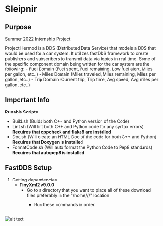 # Sleipnir

## Purpose
Summer 2022 Internship Project

Project Hermod is a DDS (Distributed Data Service) that models a DDS that would be used for a car system. It utilizes fastDDS framework to create publishers and subscribers to transmit data via topics in real time. Some of the specific component domain being written for the car system are the following:
    - Fuel Domain (Fuel spent, Fuel remaining, Low fuel alert, Miles per gallon, etc..)
    - Miles Domain (Miles traveled, Miles remaining, Miles per gallon, etc..)
    - Trip Domain (Current trip, Trip time, Avg speed, Avg miles per gallon, etc..)

## Important Info

**Runable Scripts**

- Build.sh (Buids both C++ and Python version of the Code)
- Lint.sh (Will lint both C++ and Python code for any syntax errors) **Requires that cppcheck and flake8 are installed**
- Doc.sh (Will create an HTML Doc of the code for both C++ and Python) **Requires that Doxygen is installed**
- FormatCode.sh (Will auto format the Python Code to Pep8 standards) **Requires that autopep8 is installed**

## FastDDS Setup

1. Getting dependencies
    - **TinyXml2 v9.0.0**
        - Go to a directory that you want to place all of these download files preferably in the "/home/<userID>/<folder>/" location
            - Run these commands in order.
## 

![alt text](https://gitlab.sde.sp.gc1.myngc.com/lts/sleipnir/-/blob/master/ect/Gradle.gif)
